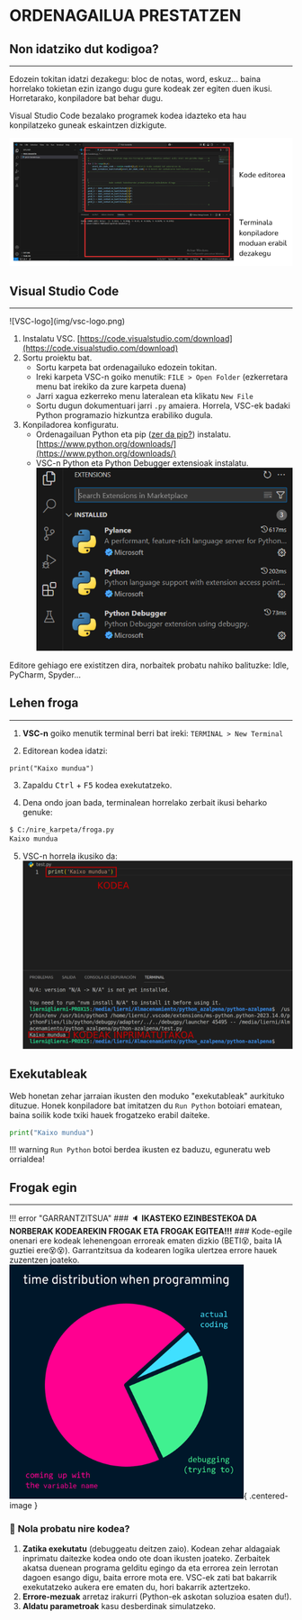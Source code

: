# ORDENAGAILUA PRESTATZEN

## Non idatziko dut kodigoa?
<hr>

Edozein tokitan idatzi dezakegu: bloc de notas, word, eskuz... baina horrelako tokietan ezin izango dugu gure kodeak zer egiten duen ikusi. Horretarako, konpiladore bat behar dugu. 

Visual Studio Code bezalako programek kodea idazteko eta hau konpilatzeko guneak eskaintzen dizkigute.

![VSC](img/vsc-1.png)

## Visual Studio Code
<hr>
![VSC-logo](img/vsc-logo.png)

1. Instalatu VSC.  [https://code.visualstudio.com/download](https://code.visualstudio.com/download)
2. Sortu proiektu bat. 
    - Sortu karpeta bat ordenagailuko edozein tokitan. 
    - Ireki karpeta VSC-n goiko menutik: `FILE > Open Folder` (ezkerretara menu bat irekiko da zure karpeta duena)
    - Jarri xagua ezkerreko menu lateralean eta klikatu `New File`
    - Sortu dugun dokumentuari jarri `.py` amaiera. Horrela, VSC-ek badaki Python programazio hizkuntza erabiliko dugula. 
3. Konpiladorea konfiguratu. 
    - Ordenagailuan Python eta pip ([zer da pip?](https://en.wikipedia.org/wiki/Pip_(package_manager))) instalatu. [https://www.python.org/downloads/](https://www.python.org/downloads/)
    - VSC-n Python eta Python Debugger extensioak instalatu. 
    ![Python configurazioa VSC-n](img/konp.png)

Editore gehiago ere existitzen dira, norbaitek probatu nahiko balituzke: Idle, PyCharm, Spyder...

## Lehen froga
<hr>

1. **VSC-n** goiko menutik terminal berri bat ireki: `TERMINAL > New Terminal`

2. Editorean kodea idatzi:
```title="froga.py"
print("Kaixo mundua")
```

3. Zapaldu <kbd>Ctrl</kbd> + <kbd>F5</kbd> kodea exekutatzeko.

4. Dena ondo joan bada, terminalean horrelako zerbait ikusi beharko genuke:
```sh
$ C:/nire_karpeta/froga.py
Kaixo mundua
```
5. VSC-n horrela ikusiko da:
![Lehen froga](img/lehen-froga.png)

## Exekutableak
Web honetan zehar jarraian ikusten den moduko "exekutableak" aurkituko dituzue. Honek konpiladore bat imitatzen du `Run Python` botoiari ematean, baina soilik kode txiki hauek frogatzeko erabil daiteke. 

```python title="froga.py"
print("Kaixo mundua")
```

!!! warning 
    `Run Python` botoi berdea ikusten ez baduzu, eguneratu web orrialdea!

## Frogak egin
<hr>

!!! error "GARRANTZITSUA"
    ### :speaker: **IKASTEKO EZINBESTEKOA DA NORBERAK KODEAREKIN FROGAK ETA FROGAK EGITEA!!!**
    ### Kode-egile onenari ere kodeak lehenengoan erroreak ematen dizkio (BETI:dizzy_face:, baita IA guztiei ere:dizzy_face::dizzy_face:). Garrantzitsua da kodearen logika ulertzea errore hauek zuzentzen joateko.
    ![meme](img/meme.png){ .centered-image }

    
### :wrench: **Nola probatu nire kodea?**  
1. **Zatika exekutatu** (debuggeatu deitzen zaio). Kodean zehar aldagaiak inprimatu daitezke kodea ondo ote doan ikusten joateko. Zerbaitek akatsa duenean programa gelditu egingo da eta errorea zein lerrotan dagoen esango digu, baita errore mota ere. VSC-ek zati bat bakarrik exekutatzeko aukera ere ematen du, hori bakarrik aztertzeko.
3. **Errore-mezuak** arretaz irakurri (Python-ek askotan soluzioa esaten du!).
2. **Aldatu parametroak** kasu desberdinak simulatzeko.  
 







